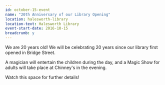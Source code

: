 ```yaml
---
id: october-15-event
name: "20th Anniversary of our Library Opening"
location: halesworth-library
location-text: Halesworth Library
event-start-date: 2016-10-15
breadcrumb: y
---
```

We are 20 years old! We will be celebrating 20 years since our library
first opened in Bridge Street.

A magician will entertain the children during the day, and a Magic Show for
adults will take place at Chinney's in the evening.

Watch this space for further details! 
